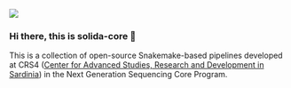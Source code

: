 ![](https://komarev.com/ghpvc/?username=solida-core&style=plastic)
### Hi there, this is solida-core 👋

This is a collection of open-source Snakemake-based pipelines developed at CRS4 ([Center for Advanced Studies, Research and Development in Sardinia](https://www.crs4.it)) in the Next Generation Sequencing Core Program.



<!--

**Here are some ideas to get you started:**

🙋‍♀️ A short introduction - what is your organization all about?
🌈 Contribution guidelines - how can the community get involved?
👩‍💻 Useful resources - where can the community find your docs? Is there anything else the community should know?
🍿 Fun facts - what does your team eat for breakfast?
🧙 Remember, you can do mighty things with the power of [Markdown](https://docs.github.com/github/writing-on-github/getting-started-with-writing-and-formatting-on-github/basic-writing-and-formatting-syntax)
-->
